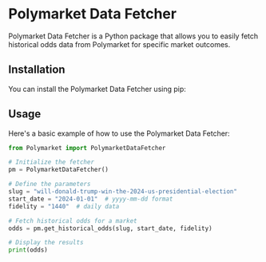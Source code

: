 # Polymarket Data Fetcher

Polymarket Data Fetcher is a Python package that allows you to easily fetch historical odds data from Polymarket for specific market outcomes.

## Installation

You can install the Polymarket Data Fetcher using pip:
## Usage

Here's a basic example of how to use the Polymarket Data Fetcher:

```python
from Polymarket import PolymarketDataFetcher

# Initialize the fetcher
pm = PolymarketDataFetcher()

# Define the parameters
slug = "will-donald-trump-win-the-2024-us-presidential-election"
start_date = "2024-01-01"  # yyyy-mm-dd format
fidelity = "1440"  # daily data

# Fetch historical odds for a market
odds = pm.get_historical_odds(slug, start_date, fidelity)

# Display the results
print(odds)